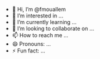 - 👋 Hi, I’m @fmouallem
- 👀 I’m interested in ...
- 🌱 I’m currently learning ...
- 💞️ I’m looking to collaborate on ...
- 📫 How to reach me ...
- 😄 Pronouns: ...
- ⚡ Fun fact: ...

<!---
fmouallem/fmouallem is a ✨ special ✨ repository because its `README.md` (this file) appears on your GitHub profile.
You can click the Preview link to take a look at your changes.
--->
